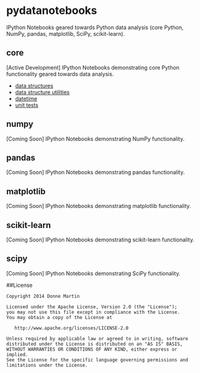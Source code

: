 # pydatanotebooks
IPython Notebooks geared towards Python data analysis (core Python, NumPy, pandas, matplotlib, SciPy, scikit-learn).

## core

[Active Development] IPython Notebooks demonstrating core Python functionality geared towards data analysis.

* [data structures](http://nbviewer.ipython.org/github/donnemartin/pydatanotebooks/blob/master/core/structs.ipynb)
* [data structure utilities](http://nbviewer.ipython.org/github/donnemartin/pydatanotebooks/blob/master/core/structs_utils.ipynb)
* [datetime](http://nbviewer.ipython.org/github/donnemartin/pydatanotebooks/blob/master/core/datetime.ipynb)
* [unit tests](http://nbviewer.ipython.org/github/donnemartin/pydatanotebooks/blob/master/core/unit_tests.ipynb)

## numpy

[Coming Soon] IPython Notebooks demonstrating NumPy functionality.

## pandas

[Coming Soon] IPython Notebooks demonstrating pandas functionality.

## matplotlib

[Coming Soon] IPython Notebooks demonstrating matplotlib functionality.

## scikit-learn

[Coming Soon] IPython Notebooks demonstrating scikit-learn functionality.

## scipy

[Coming Soon] IPython Notebooks demonstrating SciPy functionality.

##License

    Copyright 2014 Donne Martin

    Licensed under the Apache License, Version 2.0 (the "License");
    you may not use this file except in compliance with the License.
    You may obtain a copy of the License at

       http://www.apache.org/licenses/LICENSE-2.0

    Unless required by applicable law or agreed to in writing, software
    distributed under the License is distributed on an "AS IS" BASIS,
    WITHOUT WARRANTIES OR CONDITIONS OF ANY KIND, either express or implied.
    See the License for the specific language governing permissions and
    limitations under the License.
